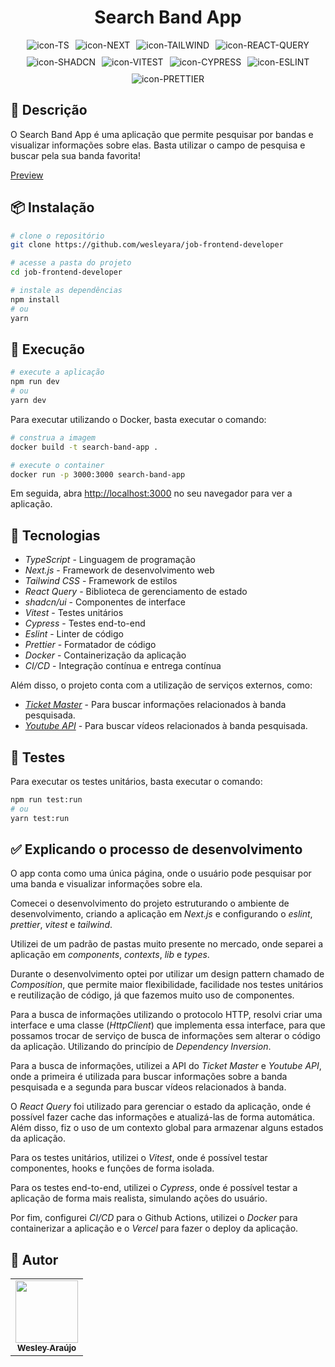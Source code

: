 <h1 style="text-align: center;">Search Band App</h1>

<div style="display: flex; justify-content: center; gap: 10px; flex-wrap: wrap;">
  <img target="_blank" align="center" alt="icon-TS" src="https://img.shields.io/badge/TypeScript-007ACC?style=for-the-badge&logo=typescript&logoColor=white">
  <img target="_blank" align="center" alt="icon-NEXT" src="https://img.shields.io/badge/next.js-000000?style=for-the-badge&logo=nextdotjs&logoColor=white">
  <img target="_blank" align="center" alt="icon-TAILWIND" src="https://img.shields.io/badge/Tailwind_CSS-38B2AC?style=for-the-badge&logo=tailwind-css&logoColor=white"> 
  <img target="_blank" align="center" alt="icon-REACT-QUERY" src="https://img.shields.io/badge/React_Query-FF4154?style=for-the-badge&logo=ReactQuery&logoColor=white"> 
  <img target="_blank" align="center" alt="icon-SHADCN" src="https://img.shields.io/badge/shadcn%2Fui-000000?style=for-the-badge&logo=shadcnui&logoColor=white"> 
  <img target="_blank" align="center" alt="icon-VITEST" src="https://img.shields.io/badge/vitest-000000?style=for-the-badge&logo=vitest"> 
  <img target="_blank" align="center" alt="icon-CYPRESS" src="https://img.shields.io/badge/Cypress-17202C?style=for-the-badge&logo=cypress&logoColor=white"> 
  <img target="_blank" align="center" alt="icon-ESLINT" src="https://img.shields.io/badge/eslint-3A33D1?style=for-the-badge&logo=eslint&logoColor=white">
  <img target="_blank" align="center" alt="icon-PRETTIER" src="https://img.shields.io/badge/prettier-1A2C34?style=for-the-badge&logo=prettier&logoColor=F7BA3E">
</div>

## 📖 Descrição

O Search Band App é uma aplicação que permite pesquisar por bandas e visualizar informações sobre elas. Basta utilizar o campo de pesquisa e buscar pela sua banda favorita!

[Preview](https://search-band-app.vercel.app/)

## 📦 Instalação

```bash
# clone o repositório
git clone https://github.com/wesleyara/job-frontend-developer

# acesse a pasta do projeto
cd job-frontend-developer

# instale as dependências
npm install
# ou
yarn
```

## 🔨 Execução

```bash
# execute a aplicação
npm run dev
# ou
yarn dev
```

Para executar utilizando o Docker, basta executar o comando:

```bash
# construa a imagem
docker build -t search-band-app .

# execute o container
docker run -p 3000:3000 search-band-app
```

Em seguida, abra [http://localhost:3000](http://localhost:3000) no seu navegador para ver a aplicação.

## 🚀 Tecnologias

- _TypeScript_ - Linguagem de programação
- _Next.js_ - Framework de desenvolvimento web
- _Tailwind CSS_ - Framework de estilos
- _React Query_ - Biblioteca de gerenciamento de estado
- _shadcn/ui_ - Componentes de interface
- _Vitest_ - Testes unitários
- _Cypress_ - Testes end-to-end
- _Eslint_ - Linter de código
- _Prettier_ - Formatador de código
- _Docker_ - Containerização da aplicação
- _CI/CD_ - Integração contínua e entrega contínua

Além disso, o projeto conta com a utilização de serviços externos, como:

- [_Ticket Master_](https://developer.ticketmaster.com/products-and-docs/apis/discovery-api/v2/) - Para buscar informações relacionados à banda pesquisada.
- [_Youtube API_](https://developers.google.com/youtube/v3/getting-started) - Para buscar vídeos relacionados à banda pesquisada.

## 📝 Testes

Para executar os testes unitários, basta executar o comando:

```bash
npm run test:run
# ou
yarn test:run
```

## ✅ Explicando o processo de desenvolvimento

O app conta como uma única página, onde o usuário pode pesquisar por uma banda e visualizar informações sobre ela. 

Comecei o desenvolvimento do projeto estruturando o ambiente de desenvolvimento, criando a aplicação em _Next.js_ e configurando o _eslint_, _prettier_, _vitest_ e _tailwind_.

Utilizei de um padrão de pastas muito presente no mercado, onde separei a aplicação em _components_, _contexts_, _lib_ e _types_.

Durante o desenvolvimento optei por utilizar um design pattern chamado de _Composition_, que permite maior flexibilidade, facilidade nos testes unitários e reutilização de código, já que fazemos muito uso de componentes.

Para a busca de informações utilizando o protocolo HTTP, resolvi criar uma interface e uma classe (_HttpClient_) que implementa essa interface, para que possamos trocar de serviço de busca de informações sem alterar o código da aplicação. Utilizando do princípio de _Dependency Inversion_.

Para a busca de informações, utilizei a API do _Ticket Master_ e _Youtube API_, onde a primeira é utilizada para buscar informações sobre a banda pesquisada e a segunda para buscar vídeos relacionados à banda.

O _React Query_ foi utilizado para gerenciar o estado da aplicação, onde é possível fazer cache das informações e atualizá-las de forma automática. Além disso, fiz o uso de um contexto global para armazenar alguns estados da aplicação.

Para os testes unitários, utilizei o _Vitest_, onde é possível testar componentes, hooks e funções de forma isolada.

Para os testes end-to-end, utilizei o _Cypress_, onde é possível testar a aplicação de forma mais realista, simulando ações do usuário.

Por fim, configurei _CI/CD_ para o Github Actions, utilizei o _Docker_ para containerizar a aplicação e o _Vercel_ para fazer o deploy da aplicação.

## 🧑 Autor

<table>
  <tr>
    <td align="center"><a href="https://wesleyaraujo.dev/"><img src="https://avatars.githubusercontent.com/u/89321125?v=4?s=100" width="100px;" alt=""/><br /><sub><b>Wesley Araújo</b></sub></a><br /></td>
  </tr>
</table>